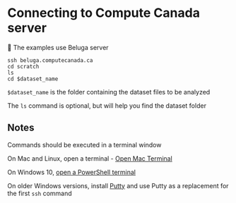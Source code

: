 # Connecting to Compute Canada server

:memo: The examples use Beluga server

```
ssh beluga.computecanada.ca
cd scratch
ls
cd $dataset_name
```

`$dataset_name` is the folder containing the dataset files to be analyzed

The `ls` command is optional, but will help you find the dataset folder


## Notes

Commands should be executed in a terminal window

On Mac and Linux, open a terminal - [Open Mac Terminal](https://support.apple.com/en-ca/guide/terminal/apd5265185d-f365-44cb-8b09-71a064a42125/mac)

On Windows 10, [open a PowerShell terminal](https://www.howtogeek.com/662611/9-ways-to-open-powershell-in-windows-10/)

On older Windows versions, install [Putty](https://www.putty.org) and use Putty as a replacement for the first `ssh` command

